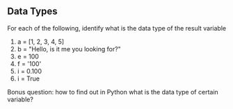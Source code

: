 ## Data Types

For each of the following, identify what is the data type of the result variable

1. a = [1, 2, 3, 4, 5]
2. b = "Hello, is it me you looking for?"
3. e = 100
4. f = '100'
5. i = 0.100
6. i = True

Bonus question: how to find out in Python what is the data type of certain variable?
